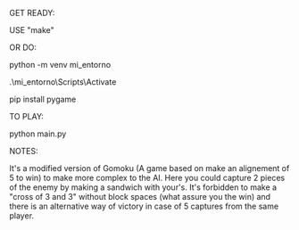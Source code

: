 GET READY:

USE "make"

OR DO:

python -m venv mi_entorno 

.\mi_entorno\Scripts\Activate 

pip install pygame


TO PLAY:

python main.py

 
NOTES:

It's a modified version of Gomoku (A game based on make an alignement of 5 to win) to make more complex to the AI. Here you could capture 2 pieces of the enemy by making a sandwich with your's. It's forbidden to make a "cross of 3 and 3" without block spaces (what assure you the win) and there is an alternative way of victory in case of 5 captures from the same player.
